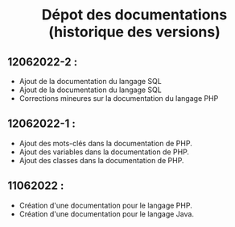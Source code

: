 # <center>Dépot des documentations (historique des versions)</center>

## 12062022-2 :

- Ajout de la documentation du langage SQL
- Ajout de la documentation du langage SQL
- Corrections mineures sur la documentation du langage PHP

## 12062022-1 :

- Ajout des mots-clés dans la documentation de PHP.
- Ajout des variables dans la documentation de PHP.
- Ajout des classes dans la documentation de PHP.

## 11062022 :

- Création d'une documentation pour le langage PHP.
- Création d'une documentation pour le langage Java.